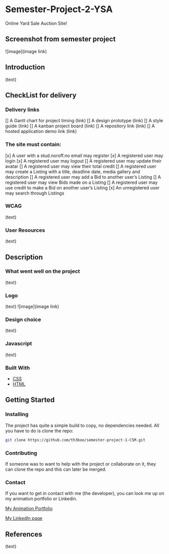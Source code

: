 # Semester-Project-2-YSA

Online Yard Sale Auction Site!

## Screenshot from semester project

![image](image link)

## Introduction

(text)

## CheckList for delivery

### Delivery links

[] A Gantt chart for project timing
(link)
[] A design prototype
(link)
[] A style guide
(link)
[] A kanban project board
(link)
[] A repository link
(link)
[] A hosted application demo link
(link)

### The site must contain:

[x] A user with a stud.noroff.no email may register
[x] A registered user may login
[x] A registered user may logout
[] A registered user may update their avatar
[] A registered user may view their total credit
[] A registered user may create a Listing with a title, deadline date, media gallery and description
[] A registered user may add a Bid to another user’s Listing
[] A registered user may view Bids made on a Listing
[] A registered user may use credit to make a Bid on another user’s Listing
[x] An unregistered user may search through Listings

### WCAG

(text)

### User Resources

(text)

## Description

### What went well on the project

(text)

### Logo

(text)
![image](image link)

### Design choice

(text)

### Javascript

(text)

### Built With

- [CSS](https://github.com/th3boe/semester-project-1-CSM/tree/main/css)
- [HTML](https://github.com/th3boe/semester-project-1-CSM)

## Getting Started

### Installing

The project has quite a simple build to copy, no dependencies needed. All you have to do is clone the repo:

```bash
git clone https://github.com/th3boe/semester-project-1-CSM.git
```

### Contributing

If someone was to want to help with the project or collaborate on it, they can clone the repo and this can later be merged.

### Contact

If you want to get in contact with me (the developer), you can look me up on my animation portfolio or Linkedin.

[My Animation Portfolio](www.boe3am.com)

[My LinkedIn page](https://www.linkedin.com/in/benedicte-%C3%B8verb%C3%B8-9b35b2162/)

## References

(text)

